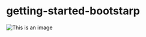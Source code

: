 # getting-started-bootstarp
![This is an image](https://myoctocat.com/assets/images/base-octocat.svg)


